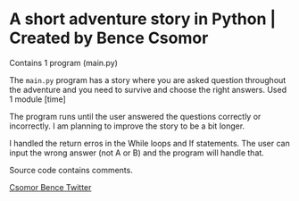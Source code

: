 # A short adventure story in Python | Created by Bence Csomor
Contains 1 program (main.py)

The ``main.py`` program has a story where you are asked question throughout the adventure and you need to survive and choose the right answers.
Used 1 module [time] 

The program runs until the user answered the questions correctly or incorrectly. I am planning to improve the story to be a bit longer.

I handled the return erros in the While loops and If statements. The user can input the wrong answer (not A or B) and the program will handle that.

Source code contains comments. 

[Csomor Bence Twitter](https://www.twitter.com/csomor_bence)

